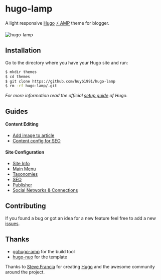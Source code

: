 # hugo-lamp

A light responsive [Hugo](https://gohugo.io/) [⚡ AMP](https://www.ampproject.org/) theme for blogger.

![hugo-lamp](/images/screenshot.png)

## Installation

Go to the directory where you have your Hugo site and run:

```bash
$ mkdir themes
$ cd themes
$ git clone https://github.com/huyb1991/hugo-lamp
$ rm -rf hugo-lamp/.git
```

*For more information read the official [setup guide](https://gohugo.io/overview/installing/) of Hugo.*

## Guides

#### Content Editing
  - [Add image to article](/docs/guide.md#add-image-to-article-content)
  - [Content config for SEO](/docs/guide.md#content-config-for-seo)

#### Site Configuration
  - [Site Info](/docs/guide.md#site-info)
  - [Main Menu](/docs/guide.md#main-menu)
  - [Taxonomies](/docs/guide.md#taxonomies)
  - [SEO](/docs/guide.md#seo)
  - [Publisher](/docs/guide.md#publisher)
  - [Social Networks & Connections](/docs/guide.md#social-networks--connections)

## Contributing

If you found a bug or got an idea for a new feature feel free to add a new [issues](https://github.com/huyb1991/hugo-lamp/issues).

## Thanks
- [gohugo-amp](https://gohugo-amp.gohugohq.com/styling/) for the build tool
- [hugo-nuo](https://themes.gohugo.io/hugo-nuo/) for the template

Thanks to [Steve Francia](https://github.com/spf13) for creating [Hugo](https://gohugo.io/) and the awesome community around the project.
